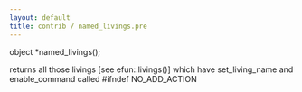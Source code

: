 ```yaml
---
layout: default
title: contrib / named_livings.pre
---
```


object \*named_livings();

returns all those livings [see efun::livings()] which have
set_living_name and enable_command called
#ifndef NO_ADD_ACTION
